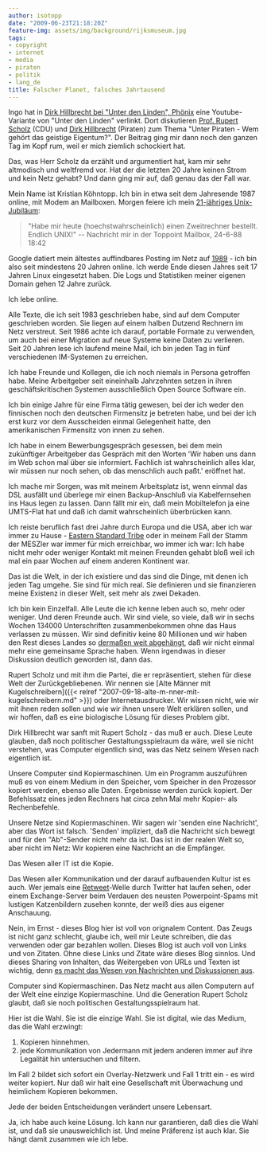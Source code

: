 ```yaml
---
author: isotopp
date: "2009-06-23T21:18:20Z"
feature-img: assets/img/background/rijksmuseum.jpg
tags:
- copyright
- internet
- media
- piraten
- politik
- lang_de
title: Falscher Planet, falsches Jahrtausend
---
```

Ingo hat in 
[Dirk Hillbrecht bei "Unter den Linden", Phönix](http://blog.windfluechter.net/index.php?/archives/567-Dirk-Hillbrecht-bei-Unter-den-Linden,-Phoenix.html) 
eine Youtube-Variante von "Unter den Linden" verlinkt. Dort diskutieren 
[Prof. Rupert Scholz](http://de.wikipedia.org/wiki/Rupert_Scholz) (CDU) und 
[Dirk Hillbrecht](http://de.wikipedia.org/wiki/Dirk_Hillbrecht) (Piraten) 
zum Thema "Unter Piraten - Wem gehört das geistige Eigentum?". Der Beitrag
ging mir dann noch den ganzen Tag im Kopf rum, weil er mich ziemlich
schockiert hat.

Das, was Herr Scholz da erzählt und argumentiert hat, kam mir sehr
altmodisch und weltfremd vor. Hat der die letzten 20 Jahre keinen Strom und
kein Netz gehabt? Und dann ging mir auf, daß genau das der Fall war.

Mein Name ist Kristian Köhntopp. Ich bin in etwa seit dem Jahresende 1987
online, mit Modem an Mailboxen. Morgen feiere ich mein [21-jähriges
Unix-Jubiläum](http://www.toppoint.de/der-verein/geschichte/vorgeschichte.htm#erstesunix):

> "Habe mir heute (hoechstwahrscheinlich) einen Zweitrechner bestellt.
> Endlich UNIX!"  -- Nachricht mir in der Toppoint Mailbox, 24-6-88 18:42

Google datiert mein ältestes auffindbares Posting im Netz auf 
[1989](http://groups.google.com/group/sub.sources.unix/browse_thread/thread/308b75e5e0ac6ca3/243434f7906f7ecf) - 
ich bin also seit mindestens 20 Jahren online. Ich werde Ende diesen
Jahres seit 17 Jahren Linux eingesetzt haben. Die Logs und Statistiken
meiner eigenen Domain gehen 12 Jahre zurück.

Ich lebe online. 

Alle Texte, die ich seit 1983 geschrieben habe, sind auf dem Computer
geschrieben worden. Sie liegen auf einem halben Dutzend Rechnern im Netz
verstreut. Seit 1986 achte ich darauf, portable Formate zu verwenden, um
auch bei einer Migration auf neue Systeme keine Daten zu verlieren. Seit 20
Jahren lese ich laufend meine Mail, ich bin jeden Tag in fünf verschiedenen
IM-Systemen zu erreichen.

Ich habe Freunde und Kollegen, die ich noch niemals in Persona getroffen
habe. Meine Arbeitgeber seit eineinhalb Jahrzehnten setzen in ihren
geschäftskritischen Systemen ausschließlich Open Source Software ein.

Ich bin einige Jahre für eine Firma tätig gewesen, bei der ich weder den
finnischen noch den deutschen Firmensitz je betreten habe, und bei der ich
erst kurz vor dem Ausscheiden einmal Gelegenheit hatte, den amerikanischen
Firmensitz von innen zu sehen.

Ich habe in einem Bewerbungsgespräch gesessen, bei dem mein zukünftiger
Arbeitgeber das Gespräch mit den Worten 'Wir haben uns dann im Web schon mal
über sie informiert. Fachlich ist wahrscheinlich alles klar, wir müssen nur
noch sehen, ob das menschlich auch paßt.' eröffnet hat. 

Ich mache mir Sorgen, was mit meinem Arbeitsplatz ist, wenn einmal das DSL
ausfällt und überlege mir einen Backup-Anschluß via Kabelfernsehen ins Haus
legen zu lassen. Dann fällt mir ein, daß mein Mobiltelefon ja eine UMTS-Flat
hat und daß ich damit wahrscheinlich überbrücken kann.

Ich reiste beruflich fast drei Jahre durch Europa und die USA, aber ich war
immer zu Hause -
[Eastern Standard Tribe](http://craphound.com/est/download.php) oder in
meinem Fall der Stamm der MESZler war immer für mich erreichbar, wo immer
ich war: Ich habe nicht mehr oder weniger Kontakt mit meinen Freunden gehabt
bloß weil ich mal ein paar Wochen auf einem anderen Kontinent war.

Das ist die Welt, in der ich existiere und das sind die Dinge, mit denen ich
jeden Tag umgehe. Sie sind für mich real. Sie definieren und sie finanzieren
meine Existenz in dieser Welt, seit mehr als zwei Dekaden.

Ich bin kein Einzelfall. Alle Leute die ich kenne leben auch so, mehr oder
weniger. Und deren Freunde auch. Wir sind viele, so viele, daß wir in sechs
Wochen 134000 Unterschriften zusammenbekommen ohne das Haus verlassen zu
müssen. Wir sind definitiv keine 80 Millionen und wir haben den Rest dieses
Landes so
[dermaßen weit abgehängt](http://blog.fefe.de/?ts=b4bff801), daß wir nicht
einmal mehr eine gemeinsame Sprache haben. Wenn irgendwas in dieser
Diskussion deutlich geworden ist, dann das.

Rupert Scholz und mit ihm die Partei, die er repräsentiert, stehen für diese
Welt der Zurückgebliebenen. Wir nennen sie 
[Alte Männer mit Kugelschreibern]({{< relref "2007-09-18-alte-m-nner-mit-kugelschreibern.md" >}})
oder Internetausdrucker. Wir wissen nicht, wie wir mit ihnen reden sollen
und wie wir ihnen unsere Welt erklären sollen, und wir hoffen, daß es eine
biologische Lösung für dieses Problem gibt.

Dirk Hillbrecht war sanft mit Rupert Scholz - das muß er auch. Diese Leute
glauben, daß noch politischer Gestaltungsspielraum da wäre, weil sie nicht
verstehen, was Computer eigentlich sind, was das Netz seinem Wesen nach
eigentlich ist.

Unsere Computer sind Kopiermaschinen. Um ein Programm auszuführen muß es von
einem Medium in den Speicher, vom Speicher in den Prozessor kopiert werden,
ebenso alle Daten. Ergebnisse werden zurück kopiert. Der Befehlssatz eines
jeden Rechners hat circa zehn Mal mehr Kopier- als Rechenbefehle.

Unsere Netze sind Kopiermaschinen. Wir sagen wir 'senden eine Nachricht',
aber das Wort ist falsch. 'Senden' impliziert, daß die Nachricht sich bewegt
und für den "Ab"-Sender nicht mehr da ist. Das ist in der realen Welt so,
aber nicht im Netz: Wir kopieren eine Nachricht an die Empfänger.

Das Wesen aller IT ist die Kopie.

Das Wesen aller Kommunikation und der darauf aufbauenden Kultur ist es auch.
Wer jemals eine [Retweet](http://en.wikipedia.org/wiki/RT)-Welle durch
Twitter hat laufen sehen, oder einem Exchange-Server beim Verdauen des
neusten Powerpoint-Spams mit lustigen Katzenbildern zusehen konnte, der weiß
dies aus eigener Anschauung.

Nein, im Ernst - dieses Blog hier ist voll von orignalem Content. Das Zeugs
ist nicht ganz schlecht, glaube ich, weil mir Leute schreiben, die das
verwenden oder gar bezahlen wollen. Dieses Blog ist auch voll von Links und
von Zitaten. Ohne diese Links und Zitate wäre dieses Blog sinnlos. Und
dieses Sharing von Inhalten, das Weitergeben von URLs und Texten ist
wichtig, denn 
[es macht das Wesen von Nachrichten und Diskussionen aus](http://netzwertig.com/2009/06/05/nachrichtengeschaeft-im-internet-warum-bezahlinhalte-nicht-funktionieren/).

Computer sind Kopiermaschinen. Das Netz macht aus allen Computern auf der
Welt eine einzige Kopiermaschine. Und die Generation Rupert Scholz glaubt,
daß sie noch politischen Gestaltungsspielraum hat.

Hier ist die Wahl. Sie ist die einzige Wahl. Sie ist digital, wie das
Medium, das die Wahl erzwingt: 

1. Kopieren hinnehmen.
2. jede Kommunikation von Jedermann mit jedem anderen immer auf ihre Legalität hin
   untersuchen und filtern.

Im Fall 2 bildet sich sofort ein Overlay-Netzwerk und Fall 1 tritt ein - es
wird weiter kopiert. Nur daß wir halt eine Gesellschaft mit Überwachung und
heimlichem Kopieren bekommen.

Jede der beiden Entscheidungen verändert unsere Lebensart.

Ja, ich habe auch keine Lösung. Ich kann nur garantieren, daß dies die Wahl
ist, und daß sie unausweichlich ist. Und meine Präferenz ist auch klar. Sie
hängt damit zusammen wie ich lebe.
